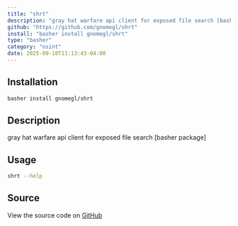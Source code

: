 ```yaml
---
title: "shrt"
description: "gray hat warfare api client for exposed file search [basher package]"
github: "https://github.com/gnomegl/shrt"
install: "basher install gnomegl/shrt"
type: "basher"
category: "osint"
date: 2025-09-10T11:13:43-04:00
---
```


## Installation

```bash
basher install gnomegl/shrt
```

## Description

gray hat warfare api client for exposed file search [basher package]

## Usage

```bash
shrt --help
```

## Source

View the source code on [GitHub](https://github.com/gnomegl/shrt)

